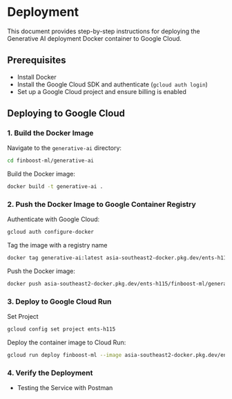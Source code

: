# Deployment

This document provides step-by-step instructions for deploying the Generative AI deployment Docker container to Google Cloud.

## Prerequisites

- Install Docker
- Install the Google Cloud SDK and authenticate (`gcloud auth login`)
- Set up a Google Cloud project and ensure billing is enabled

## Deploying to Google Cloud

### 1. Build the Docker Image

Navigate to the `generative-ai` directory:

```sh
cd finboost-ml/generative-ai
```

Build the Docker image:

<!-- ```sh
docker build -t gcr.io/[PROJECT-ID]/generative-ai .
``` -->

```sh
docker build -t generative-ai .
```

### 2. Push the Docker Image to Google Container Registry

Authenticate with Google Cloud:

```sh
gcloud auth configure-docker
```

<!-- Create repo

```sh
gcloud artifacts repositories create REPOSITORY-ID --repository-format=docker --location=southeast-asia2

``` -->

Tag the image with a registry name

```sh
docker tag generative-ai:latest asia-southeast2-docker.pkg.dev/ents-h115/finboost-ml/generative-ai:latest
```

Push the Docker image:

<!-- ```sh
docker push gcr.io/[PROJECT-ID]/generative-ai
``` -->

```sh
docker push asia-southeast2-docker.pkg.dev/ents-h115/finboost-ml/generative-ai:latest
```

### 3. Deploy to Google Cloud Run

Set Project

```sh
gcloud config set project ents-h115
```

Deploy the container image to Cloud Run:

```sh
gcloud run deploy finboost-ml --image asia-southeast2-docker.pkg.dev/ents-h115/finboost-ml/generative-ai:latest --platform managed --region asia-southeast2 --allow-unauthenticated

```

### 4. Verify the Deployment

- Testing the Service with Postman
